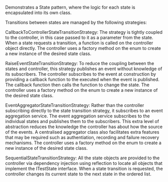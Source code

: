 Demonstrates a State pattern, where the logic for each state is encapsulated into its own class.

Transitions between states are managed by the following strategies:

CallbackToControllerStateTransitionStrategy:
The strategy is tightly coupled to the controller, in this case passed to it as a parameter from the state.
When a state requests a transition, a function is called on the controller object directly.
The controller uses a factory method on the enum to create a new instance of the desired state class.

RaiseEventStateTransitionStrategy:
To reduce the coupling between the states and controller, this strategy publishes an event without knowledge of its subscribers.
The controller subscribes to the event at construction by providing a callback function to the executed when the event is published.
The callback function then calls the function to change the state.
The controller uses a factory method on the enum to create a new instance of the desired state class.

EventAggregatorStateTransitionStrategy:
Rather than the controller subscribing directly to the state transition strategy, it subscribes to an event aggregation service. The event aggregation service
subscribes to the individual states and publishes them to the subscribers. This extra level of abstraction reduces the knowledge the controller has about how the source
of the events. A centralised aggregator class also facilitates extra features that may be required such as authentiation, recording and failure recovery mechanisms.
The controller uses a factory method on the enum to create a new instance of the desired state class.

SequentialStateTransitionStrategy:
All the state objects are provided to the controller via dependency injection using reflection to locate all objects that implement the ITestState interface.
When a state transition is requested, the controller changes its current state to the next state in the ordered list.